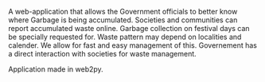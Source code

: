 A web-application that allows the Government officials to better know where Garbage is being accumulated.
Societies and communities can report accumulated waste online. 
Garbage collection on festival days can be specially requested for. Waste pattern may depend on localities and calender. We allow for fast and easy management of this.
Governement has a direct interaction with societies for waste management.

Application made in web2py.

